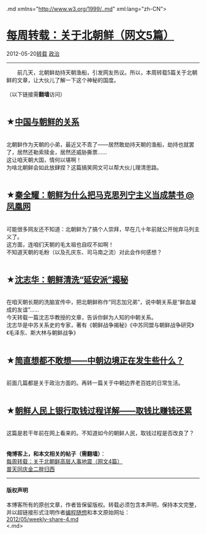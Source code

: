 <!DOCTYPE.md>
.md xmlns="http://www.w3.org/1999/..md" xml:lang="zh-CN">
<head>
<meta http-equiv="Content-Type" content="text.md; charset=utf-8" />
<meta name="generator" content="Python script by program.think@gmail.com" />
<meta name="provider" content="program-think.blogspot.com" />
<link type="text/css" rel="stylesheet" href="../../css/program-think.css" />
<title>每周转载：关于北朝鲜（网文5篇） - 编程随想的博客</title>
</head>
<body>
<div id="main" style="width:100%;">
<h1><a href="../../index.md" title="回到首页">每周转载：关于北朝鲜（网文5篇）</a></h1>
<div class="post-info"><span class="date-header">2012-05-20</span><a href="../../tags/E8BDACE8BDBD.md" class="tag">转载</a> <a href="../../tags/E694BFE6B2BB.md" class="tag">政治</a> </div>
<hr>
<div class="post">
&#12288;&#12288;前几天，北朝鲜劫持天朝渔船，引发网友热议。所以，本周转载5篇关于北朝鲜的文章，让大伙儿了解一下这个神秘的国度。<br /><br />（以下链接需<b>翻墙</b>访问）<a name='more'></a><!--program-think--><br /><br /><h2>★<a href="https://plus.google.com/u/0/113559088971921339544/posts/Z4guJuEFHNZ" rel="nofollow" target="_blank">中国与朝鲜的关系</a></h2><br />北朝鲜作为天朝的小弟，最近又不乖了——居然敢劫持天朝的渔船，劫持也就罢了，居然还勒索赎金，居然还威胁撕票......<br />这让咱天朝大国，情何以堪啊！<br />为啥北朝鲜会如此放肆捏？这篇搞笑网文可以帮大伙儿理清思路。<br /><br /><h2>★<a href="https://plus.google.com/u/0/113559088971921339544/posts/ZvcZBiePBpf" rel="nofollow" target="_blank">秦全耀：朝鲜为什么把马克思列宁主义当成禁书 @ 凤凰网</a></h2><br />可能很多网友还不知道：北朝鲜为了搞个人崇拜，早在几十年前就公开抛弃马列主义了。<br />这方面，连咱们天朝的毛太祖也自叹不如啊！<br />不知道天朝的毛粉（以及孔庆东、司马南之流）对此会作何感想？<br /><br /><h2>★<a href="https://plus.google.com/u/0/113559088971921339544/posts/jZJswk9cH7R" rel="nofollow" target="_blank">沈志华：朝鲜清洗“延安派”揭秘</a></h2><br />在咱天朝长期的洗脑宣传中，把北朝鲜称作“同志加兄弟”，说中朝关系是“鲜血凝成的友谊”......<br />今天转载一篇沈志华教授的文章，告诉你鲜为人知的中朝关系。<br />沈志华是中苏关系史的专家，著有《朝鲜战争揭秘》《中苏同盟与朝鲜战争研究》《毛泽东、斯大林与朝鲜战争》<br /><br /><h2>★<a href="https://plus.google.com/u/0/113559088971921339544/posts/H6Mxf4cVXNN" rel="nofollow" target="_blank">简直想都不敢想——中朝边境正在发生些什么？</a></h2><br />前面几篇都是关于政治方面的。再转一篇关于中朝边界老百姓的日常生活。<br /><br /><h2>★<a href="https://plus.google.com/u/0/113559088971921339544/posts/M57fB2D5bPu" rel="nofollow" target="_blank">朝鲜人民上银行取钱过程详解——取钱比赚钱还累</a></h2><br />这篇是若干年前在网上看来的。不知道如今的朝鲜人民，取钱过程是否改良了？<br /><br /><br /><b>俺博客上，和本文相关的帖子（需翻墙）</b>：<br /><a href="../../2012/07/weekly-share-13.md">每周转载：关于北朝鲜高层人事地震（网文4篇）</a><br /><a href="../../2011/12/kim-jong-il-joke.md" target="_blank">普天同庆金二胖归西</a><div class="blogger-post-footer">
</div>
<hr>
<div class="copyright">
<h4>版权声明</h4>
本博客所有的原创文章，作者皆保留版权。转载必须包含本声明，保持本文完整，并以超链接形式注明作者<a href="mailto:program.think@gmail.com">编程随想</a>和本文原始网址：<br>
<a href="2012/05/weekly-share-4.md">2012/05/weekly-share-4.md</a>
</div>
</div>
</body>
<.md>
